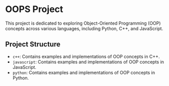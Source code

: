 # OOPS Project

This project is dedicated to exploring Object-Oriented Programming (OOP) concepts across various languages, including Python, C++, and JavaScript.

## Project Structure

- `c++`: Contains examples and implementations of OOP concepts in C++.
- `javascript`: Contains examples and implementations of OOP concepts in JavaScript.
- `python`: Contains examples and implementations of OOP concepts in Python.
